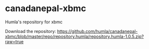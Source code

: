 # canadanepal-xbmc
Humla's repository for xbmc

Download the repository: https://github.com/humla/canadanepal-xbmc/blob/master/repo/repository.humla/repository.humla-1.0.5.zip?raw=true
